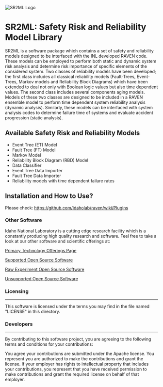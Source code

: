 ![SR2ML Logo](.doc/logos/SR2ML.png)

# SR2ML: Safety Risk and Reliability Model Library

SR2ML is a software package which contains a set of safety and reliability models
designed to be interfaced with the INL developed RAVEN code. These models can be
employed to perform both static and dynamic system risk analysis and determine risk
importance of specific elements of the considered system. Two classes of reliability
models have been developed; the first class includes all classical reliability models
(Fault-Trees, Event-Trees, Markov models and Reliability Block Diagrams) which have
been extended to deal not only with Boolean logic values but also time dependent
values. The second class includes several components aging models. Models of these
two classes are designed to be included in a RAVEN ensemble model to perform time
dependent system reliability analysis (dynamic analysis). Similarly, these models
can be interfaced with system analysis codes to determine failure time of systems
and evaluate accident progression (static analysis).


## Available Safety Risk and Reliability Models
- Event Tree (ET) Model
- Fault Tree (FT) Model
- Markov Model
- Reliability Block Diagram (RBD) Model
- Data Classifier
- Event Tree Data Importer
- Fault Tree Data Importer
- Reliability models with time dependent failure rates

## Installation and How to Use?

Please check: https://github.com/idaholab/raven/wiki/Plugins

### Other Software
Idaho National Laboratory is a cutting edge research facility which is a constantly producing high quality research and software. Feel free to take a look at our other software and scientific offerings at:

[Primary Technology Offerings Page](https://www.inl.gov/inl-initiatives/technology-deployment)

[Supported Open Source Software](https://github.com/idaholab)

[Raw Experiment Open Source Software](https://github.com/IdahoLabResearch)

[Unsupported Open Source Software](https://github.com/IdahoLabCuttingBoard)


### Licensing
-----
This software is licensed under the terms you may find in the file named "LICENSE" in this directory.

### Developers
-----
By contributing to this software project, you are agreeing to the following terms and conditions for your contributions:

You agree your contributions are submitted under the Apache license. You represent you are authorized to make the contributions and grant the license. If your employer has rights to intellectual property that includes your contributions, you represent that you have received permission to make contributions and grant the required license on behalf of that employer.
